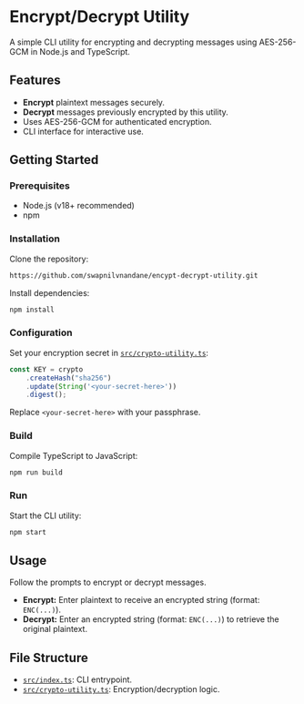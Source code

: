 # Encrypt/Decrypt Utility

A simple CLI utility for encrypting and decrypting messages using AES-256-GCM in Node.js and TypeScript.

## Features

- **Encrypt** plaintext messages securely.
- **Decrypt** messages previously encrypted by this utility.
- Uses AES-256-GCM for authenticated encryption.
- CLI interface for interactive use.

## Getting Started

### Prerequisites

- Node.js (v18+ recommended)
- npm

### Installation

Clone the repository:

```sh
https://github.com/swapnilvnandane/encypt-decrypt-utility.git
```
Install dependencies:

```sh
npm install
```

### Configuration

Set your encryption secret in [`src/crypto-utility.ts`](src/crypto-utility.ts):

```ts
const KEY = crypto
    .createHash("sha256")
    .update(String('<your-secret-here>'))
    .digest();
```

Replace `<your-secret-here>` with your passphrase.

### Build

Compile TypeScript to JavaScript:

```sh
npm run build
```

### Run

Start the CLI utility:

```sh
npm start
```

## Usage

Follow the prompts to encrypt or decrypt messages.

- **Encrypt:** Enter plaintext to receive an encrypted string (format: `ENC(...)`).
- **Decrypt:** Enter an encrypted string (format: `ENC(...)`) to retrieve the original plaintext.

## File Structure

- [`src/index.ts`](src/index.ts): CLI entrypoint.
- [`src/crypto-utility.ts`](src/crypto-utility.ts): Encryption/decryption logic.
